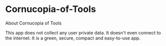 # Cornucopia-of-Tools
About Cornucopia of Tools

This app does not collect any user private data. It doesn't even connect to the internet. It is a green, secure, compact and easy-to-use app.
